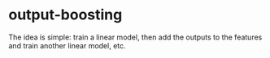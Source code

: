 # output-boosting

The idea is simple: train a linear model, then add the outputs to the features and train another linear model, etc.
